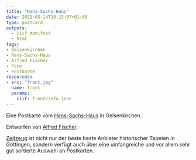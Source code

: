 ```yaml
---
title: "Hans-Sachs-Haus"
date: 2021-05-14T19:15:07+01:00
type: postcard
outputs:
  - iiif-manifest
  - html
tags:
- Gelsenkirchen
- Hans-Sachs-Haus
- Alfred Fischer
- Foto
- Postkarte
resources:
- src: "front.jpg"
  name: front
  params:
    iiif: front/info.json
---
```


Eine Postkarte vom [Hans-Sachs-Haus](https://de.wikipedia.org/wiki/Hans-Sachs-Haus) in Gelsenkirchen.
<!--more-->

Entworfen von [Alfred Fischer](/tags/Alfred-Fischer).

<div class="source"><a href="http://zeitzeug.de/">Zeitzeug</a> ist nicht nur der beste beste Anbieter historischer Tapeten in Göttingen, sondern verfügt auch über eine umfangreiche und vor allem sehr gut sortierte Auswahl an Postkarten.</div>
